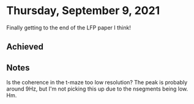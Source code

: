 # Thursday, September 9, 2021

Finally getting to the end of the LFP paper I think!

## Achieved


## Notes

Is the coherence in the t-maze too low resolution?
The peak is probably around 9Hz, but I'm not picking this up due to the nsegments being low. Hm.